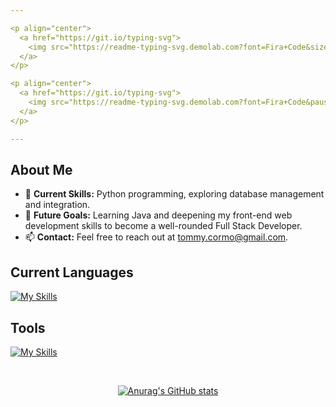 ```yaml
---

<p align="center">
  <a href="https://git.io/typing-svg">
    <img src="https://readme-typing-svg.demolab.com?font=Fira+Code&size=25&duration=1&pause=1000&color=B08CF7&background=FFFFFF00&center=true&vCenter=true&repeat=false&width=435&lines=Tomas+C%C3%B3rdoba+Urquijo" alt="Typing SVG" />
  </a>
</p>

<p align="center">
  <a href="https://git.io/typing-svg">
    <img src="https://readme-typing-svg.demolab.com?font=Fira+Code&pause=1000&color=B08CF7&background=FFFFFF00&center=true&vCenter=true&width=435&lines=2nd-year+Software+Engineering;University+of+Medell%C3%ADn+student;Aspiring+Full+Stack+Developer" alt="Typing SVG" />
  </a>
</p>

---
```


<h2>About Me</h2>

- 🌱 **Current Skills:** Python programming, exploring database management and integration.
- 🎯 **Future Goals:** Learning Java and deepening my front-end web development skills to become a well-rounded Full Stack Developer.
- 📫 **Contact:** Feel free to reach out at [tommy.cormo@gmail.com](mailto:tommy.cormo@gmail.com).

<h2>Current Languages</h2>

[![My Skills](https://skillicons.dev/icons?i=py,html)](https://skillicons.dev)

<h2>Tools</h2>

[![My Skills](https://skillicons.dev/icons?i=vscode,git,figma)](https://skillicons.dev)

<br>

<p align="center">
  <a href="https://github.com/T-cordoba">
      <img src="https://github-readme-stats.vercel.app/api?username=T-cordoba&hide=stars,prs&show_icons=true&theme=transparent&title_color=B08CF7FF&icon_color=7f41fa&text_color=b8b8b8&border_color=B08CF7&rank_icon=github" alt="Anurag's GitHub stats">
  </a>
</p>
  
